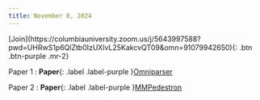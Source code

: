 ```yaml
---
title: November 8, 2024
---
```


<span class="fs-6">
[Join](https://columbiauniversity.zoom.us/j/5643997588?pwd=UHRwS1p6QlZtb0IzUXlvL25KakcvQT09&omn=91079942650){: .btn  .btn-purple .mr-2}
</span>

Paper 1
: **Paper**{: .label .label-purple }[Omniparser](https://microsoft.github.io/OmniParser/)

Paper 2
: **Paper**{: .label .label-purple }[MMPedestron](https://github.com/BubblyYi/MMPedestron)